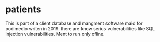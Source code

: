 # patients

This is part of a client database and mangment software maid for podimedio writen in 2019.
there are know serius vulnerabilities like SQL injection vulnerabilities. 
Ment to run only ofline.
